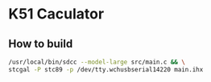 # K51 Caculator

## How to build

```bash
/usr/local/bin/sdcc --model-large src/main.c && \
stcgal -P stc89 -p /dev/tty.wchusbserial14220 main.ihx
```